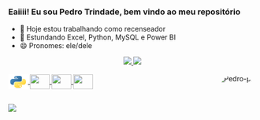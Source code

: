 ### Eaiiii! Eu sou Pedro Trindade, bem vindo ao meu repositório

- 🔭 Hoje estou trabalhando como recenseador
- 🌱 Estundando Excel, Python, MySQL e Power BI
- 😄 Pronomes: ele/dele

<div align="center">
  <a href="https://github.com/ttpepeu">
  <img height="100em" src="https://github-readme-stats.vercel.app/api?username=ttpepeu&show_icons=true&theme=tokyonight&include_all_commits=true&count_private=true"/>
  <img height="100em" src="https://github-readme-stats.vercel.app/api/top-langs/?username=ttpepeu&layout=compact&langs_count=7&theme=tokyonight"/>
</div>
<div style="display: inline_block"><br>
  <img align="center" alt="Pedro-Python" height="30" width="40" src="https://raw.githubusercontent.com/devicons/devicon/master/icons/python/python-original.svg">
  <img align="center" height="30" width="40" src="https://cdn.jsdelivr.net/gh/devicons/devicon/icons/mysql/mysql-plain.svg" />
  <img align="center" height="30" width="40" src="https://cdn.jsdelivr.net/gh/devicons/devicon/icons/figma/figma-original.svg" /> 
  <img align="center" height="30" width="40" src="https://cdn.jsdelivr.net/gh/devicons/devicon/icons/git/git-original.svg" />
  <img align="right" alt="Pedro-pic" height="150" style="border-radius:50px;" src="https://cdn.discordapp.com/attachments/538424260696473611/1041710647462858772/GarfieldSmilingGIF.gif">
</div>

## 

<div> 
  <a href="https://www.linkedin.com/in/ttpepeu" target="_blank"><img src="https://img.shields.io/badge/-LinkedIn-%230077B5?style=for-the-badge&logo=linkedin&logoColor=white" target="_blank"></a> 
</div>
